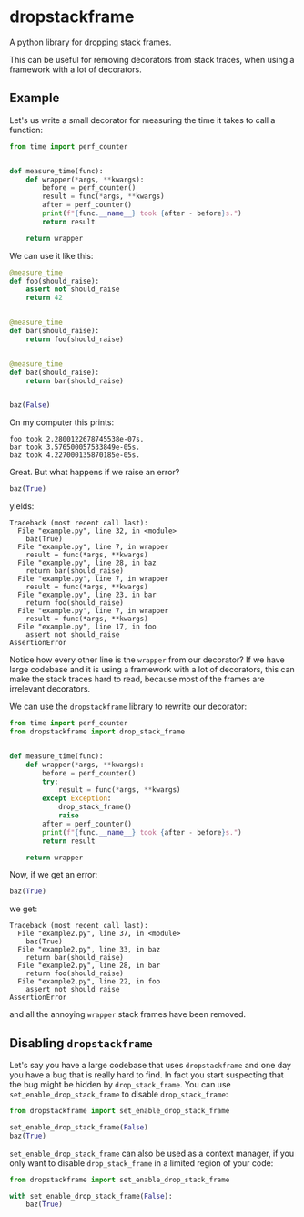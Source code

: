# dropstackframe
A python library for dropping stack frames.

This can be useful for removing decorators from stack traces, when using a framework with a lot of
decorators.

## Example

Let's us write a small decorator for measuring the time it takes to call a function:

```python
from time import perf_counter


def measure_time(func):
    def wrapper(*args, **kwargs):
        before = perf_counter()
        result = func(*args, **kwargs)
        after = perf_counter()
        print(f"{func.__name__} took {after - before}s.")
        return result

    return wrapper
```

We can use it like this:

```python
@measure_time
def foo(should_raise):
    assert not should_raise
    return 42


@measure_time
def bar(should_raise):
    return foo(should_raise)


@measure_time
def baz(should_raise):
    return bar(should_raise)


baz(False)
```

On my computer this prints:

```
foo took 2.2800122678745538e-07s.
bar took 3.576500057533849e-05s.
baz took 4.227000135870185e-05s.
```

Great. But what happens if we raise an error?

```python
baz(True)
```

yields:

```
Traceback (most recent call last):
  File "example.py", line 32, in <module>
    baz(True)
  File "example.py", line 7, in wrapper
    result = func(*args, **kwargs)
  File "example.py", line 28, in baz
    return bar(should_raise)
  File "example.py", line 7, in wrapper
    result = func(*args, **kwargs)
  File "example.py", line 23, in bar
    return foo(should_raise)
  File "example.py", line 7, in wrapper
    result = func(*args, **kwargs)
  File "example.py", line 17, in foo
    assert not should_raise
AssertionError
```

Notice how every other line is the `wrapper` from our decorator? If we have large codebase and it is
using a framework with a lot of decorators, this can make the stack traces hard to read, because
most of the frames are irrelevant decorators.

We can use the `dropstackframe` library to rewrite our decorator:

```python
from time import perf_counter
from dropstackframe import drop_stack_frame


def measure_time(func):
    def wrapper(*args, **kwargs):
        before = perf_counter()
        try:
            result = func(*args, **kwargs)
        except Exception:
            drop_stack_frame()
            raise
        after = perf_counter()
        print(f"{func.__name__} took {after - before}s.")
        return result

    return wrapper
```

Now, if we get an error:

```python
baz(True)
```

we get:

```
Traceback (most recent call last):
  File "example2.py", line 37, in <module>
    baz(True)
  File "example2.py", line 33, in baz
    return bar(should_raise)
  File "example2.py", line 28, in bar
    return foo(should_raise)
  File "example2.py", line 22, in foo
    assert not should_raise
AssertionError
```

and all the annoying `wrapper` stack frames have been removed.

## Disabling `dropstackframe`

Let's say you have a large codebase that uses `dropstackframe` and one day you have a bug that is
really hard to find. In fact you start suspecting that the bug might be hidden by
`drop_stack_frame`. You can use `set_enable_drop_stack_frame` to disable `drop_stack_frame`:

```python
from dropstackframe import set_enable_drop_stack_frame

set_enable_drop_stack_frame(False)
baz(True)
```

`set_enable_drop_stack_frame` can also be used as a context manager, if you only want to disable
`drop_stack_frame` in a limited region of your code:

```python
from dropstackframe import set_enable_drop_stack_frame

with set_enable_drop_stack_frame(False):
    baz(True)
```
